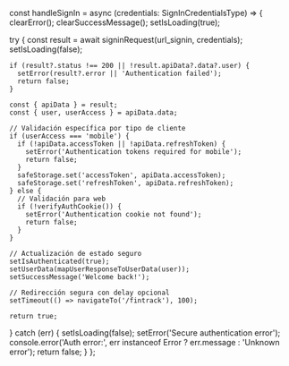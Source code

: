 const handleSignIn = async (credentials: SignInCredentialsType) => {
clearError();
clearSuccessMessage();
setIsLoading(true);

try {
const result = await signinRequest(url_signin, credentials);
setIsLoading(false);

    if (result?.status !== 200 || !result.apiData?.data?.user) {
      setError(result?.error || 'Authentication failed');
      return false;
    }

    const { apiData } = result;
    const { user, userAccess } = apiData.data;

    // Validación específica por tipo de cliente
    if (userAccess === 'mobile') {
      if (!apiData.accessToken || !apiData.refreshToken) {
        setError('Authentication tokens required for mobile');
        return false;
      }
      safeStorage.set('accessToken', apiData.accessToken);
      safeStorage.set('refreshToken', apiData.refreshToken);
    } else {
      // Validación para web
      if (!verifyAuthCookie()) {
        setError('Authentication cookie not found');
        return false;
      }
    }

    // Actualización de estado seguro
    setIsAuthenticated(true);
    setUserData(mapUserResponseToUserData(user));
    setSuccessMessage('Welcome back!');

    // Redirección segura con delay opcional
    setTimeout(() => navigateTo('/fintrack'), 100);

    return true;

} catch (err) {
setIsLoading(false);
setError('Secure authentication error');
console.error('Auth error:', err instanceof Error ? err.message : 'Unknown error');
return false;
}
};

